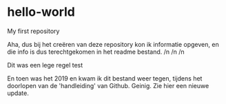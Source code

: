 # hello-world
My first repository



Aha, dus bij het creëren van deze repository kon ik informatie opgeven, en die info is dus terechtgekomen in het readme bestand.
/n
/n
/n


Dit was een lege regel test

En toen was het 2019 en kwam ik dit bestand weer tegen, tijdens het doorlopen van de 'handleiding' van Github. Geinig. Zie hier een nieuwe update.
